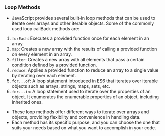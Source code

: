 ### Loop Methods

- JavaScript provides several built-in loop methods that can be used to iterate over arrays and other iterable objects. Some of the commonly used loop callBack methods are:

1. `forEach`: Executes a provided function once for each element in an array.
2. `map`: Creates a new array with the results of calling a provided function on every element in an array.
3. `filter`: Creates a new array with all elements that pass a certain condition defined by a provided function.
4. `reduce`: Applies a provided function to reduce an array to a single value by iterating over each element.
5. `for...of`: A loop statement introduced in ES6 that iterates over iterable objects such as arrays, strings, maps, sets, etc.
6. `for...in`: A loop statement used to iterate over the properties of an object. It enumerates the enumerable properties of an object, including inherited ones.

- These loop methods offer different ways to iterate over arrays and objects, providing flexibility and convenience in handling data. 
- Each method has its specific purpose, and you can choose the one that suits your needs based on what you want to accomplish in your code.